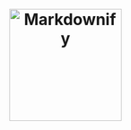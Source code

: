 <h1 align="center">
  <br>
  <img src="/images/reverie-text.png" alt="Markdownify" width="200">
  <br>
</h1>
